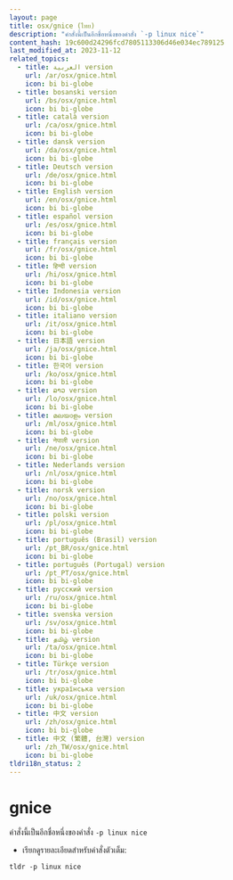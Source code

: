 ```yaml
---
layout: page
title: osx/gnice (ไทย)
description: "คำสั่งนี้เป็นอีกชื่อหนึ่งของคำสั่ง `-p linux nice`"
content_hash: 19c600d24296fcd7805113306d46e034ec789125
last_modified_at: 2023-11-12
related_topics:
  - title: العربية version
    url: /ar/osx/gnice.html
    icon: bi bi-globe
  - title: bosanski version
    url: /bs/osx/gnice.html
    icon: bi bi-globe
  - title: català version
    url: /ca/osx/gnice.html
    icon: bi bi-globe
  - title: dansk version
    url: /da/osx/gnice.html
    icon: bi bi-globe
  - title: Deutsch version
    url: /de/osx/gnice.html
    icon: bi bi-globe
  - title: English version
    url: /en/osx/gnice.html
    icon: bi bi-globe
  - title: español version
    url: /es/osx/gnice.html
    icon: bi bi-globe
  - title: français version
    url: /fr/osx/gnice.html
    icon: bi bi-globe
  - title: हिन्दी version
    url: /hi/osx/gnice.html
    icon: bi bi-globe
  - title: Indonesia version
    url: /id/osx/gnice.html
    icon: bi bi-globe
  - title: italiano version
    url: /it/osx/gnice.html
    icon: bi bi-globe
  - title: 日本語 version
    url: /ja/osx/gnice.html
    icon: bi bi-globe
  - title: 한국어 version
    url: /ko/osx/gnice.html
    icon: bi bi-globe
  - title: ລາວ version
    url: /lo/osx/gnice.html
    icon: bi bi-globe
  - title: മലയാളം version
    url: /ml/osx/gnice.html
    icon: bi bi-globe
  - title: नेपाली version
    url: /ne/osx/gnice.html
    icon: bi bi-globe
  - title: Nederlands version
    url: /nl/osx/gnice.html
    icon: bi bi-globe
  - title: norsk version
    url: /no/osx/gnice.html
    icon: bi bi-globe
  - title: polski version
    url: /pl/osx/gnice.html
    icon: bi bi-globe
  - title: português (Brasil) version
    url: /pt_BR/osx/gnice.html
    icon: bi bi-globe
  - title: português (Portugal) version
    url: /pt_PT/osx/gnice.html
    icon: bi bi-globe
  - title: русский version
    url: /ru/osx/gnice.html
    icon: bi bi-globe
  - title: svenska version
    url: /sv/osx/gnice.html
    icon: bi bi-globe
  - title: தமிழ் version
    url: /ta/osx/gnice.html
    icon: bi bi-globe
  - title: Türkçe version
    url: /tr/osx/gnice.html
    icon: bi bi-globe
  - title: українська version
    url: /uk/osx/gnice.html
    icon: bi bi-globe
  - title: 中文 version
    url: /zh/osx/gnice.html
    icon: bi bi-globe
  - title: 中文 (繁體, 台灣) version
    url: /zh_TW/osx/gnice.html
    icon: bi bi-globe
tldri18n_status: 2
---
```

# gnice

คำสั่งนี้เป็นอีกชื่อหนึ่งของคำสั่ง `-p linux nice`

- เรียกดูรายละเอียดสำหรับคำสั่งตัวเต็ม:

`tldr -p linux nice`
